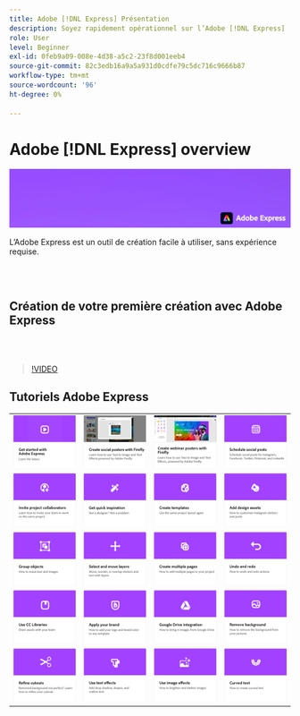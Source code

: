 ```yaml
---
title: Adobe [!DNL Express] Présentation
description: Soyez rapidement opérationnel sur l’Adobe [!DNL Express]
role: User
level: Beginner
exl-id: 0feb9a09-008e-4d38-a5c2-23f8d001eeb4
source-git-commit: 82c3edb16a9a5a931d0cdfe79c5dc716c9666b87
workflow-type: tm+mt
source-wordcount: '96'
ht-degree: 0%

---
```


# Adobe [!DNL Express] overview

![Express Hero Image](../assets/Express.png)

L’Adobe Express est un outil de création facile à utiliser, sans expérience requise.

<br> 

## Création de votre première création avec Adobe Express

<br> 

>[!VIDEO](https://video.tv.adobe.com/v/3420225?quality=12&learn=on&hidetitle=true)

## Tutoriels Adobe Express

<table style="table-layout:fixed">
<tr>
   <td>
      <a href="get-started.md">
         <img alt="Prise en main d’Adobe Express" src="assets/get-started.png" />
      </a>
  </td>
  <td>
      <a href="create-social-posters.md">
         <img alt="Création d&apos;affiches avec Firefly" src="assets/social-firefly.png" />
      </a>
  </td>
  <td>
      <a href="create-webinar-poster.md">
         <img alt="Création d&apos;affiches de webinaires avec Firefly" src="assets/webinar-poster.png" />
      </a>
  </td>
  <td>
      <a href="schedule.md">
         <img alt="Programmer les publications sociales" src="assets/schedule.png" />
      </a>
  </td>
</tr>
<tr>
  <td>
   <a href="collaborate.md">
      <img alt="Inviter des collaborateurs de projet" src="assets/collaborate.png" />
   </a>
  </td>
 <td>
      <a href="get-inspiration.md">
         <img alt="Trouvez l&apos;inspiration rapidement" src="assets/inspiration.png" />
      </a>
  </td>
  <td>
   <a href="create-templates.md">
      <img alt="Création de modèles" src="assets/templates.png" />
   </a>
  </td>
  <td>
      <a href="add-design-assets.md">
         <img alt="Ajout de ressources de création" src="assets/design-assets.png" />
      </a>
  </td>
</tr>
<tr>
 <td>
      <a href="group-objects.md">
         <img alt="Grouper des objets" src="assets/group-objects.png" />
      </a>
  </td>
  <td>
      <a href="layers.md">
         <img alt="Sélection et déplacement de calques" src="assets/layers.png" />
      </a>
  </td>
  <td>
      <a href="multiple-pages.md">
         <img alt="Création de plusieurs pages" src="assets/multiple-pages.png" />
      </a>
  </td>
  <td>
      <a href="undo-redo.md">
         <img alt="Annulation et rétablissement" src="assets/undo-redo.png" />
      </a>
   </td>
</tr>
<tr>
   <td>
      <a href="cc-libraries.md">
         <img alt="Utilisation des bibliothèques CC" src="assets/cc-libraries.png" />
      </a>
  </td>
 <td>
      <a href="brand.md">
         <img alt="Application de votre marque" src="assets/brand.png" />
      </a>
  </td>
  <td>
      <a href="google-drive.md">
         <img alt="Intégration de Google Drive" src="assets/google-drive.png" />
      </a>
  </td>
   <td>
      <a href="remove-background.md">
         <img alt="Supprimer un arrière-plan" src="assets/background.png" />
      </a>
  </td>
</tr>
<tr>
  <td>
      <a href="refine-cutout.md">
         <img alt="Amélioration d’un découpage" src="assets/cutouts.png" />
      </a>
  </td>
  <td>
      <a href="text-effects.md">
         <img alt="Utilisation d’effets de texte" src="assets/text-effects.png" />
      </a>
  </td>
  <td>
      <a href="image-effects.md">
         <img alt="Utilisation d’effets" src="assets/image-effects.png" />
      </a>
  </td>
  <td>
   <a href="create-curved-text.md">
      <img alt="Création de texte incurvé" src="assets/curved-text.png" />
   </a>
  </td>
</tr>
</table>
